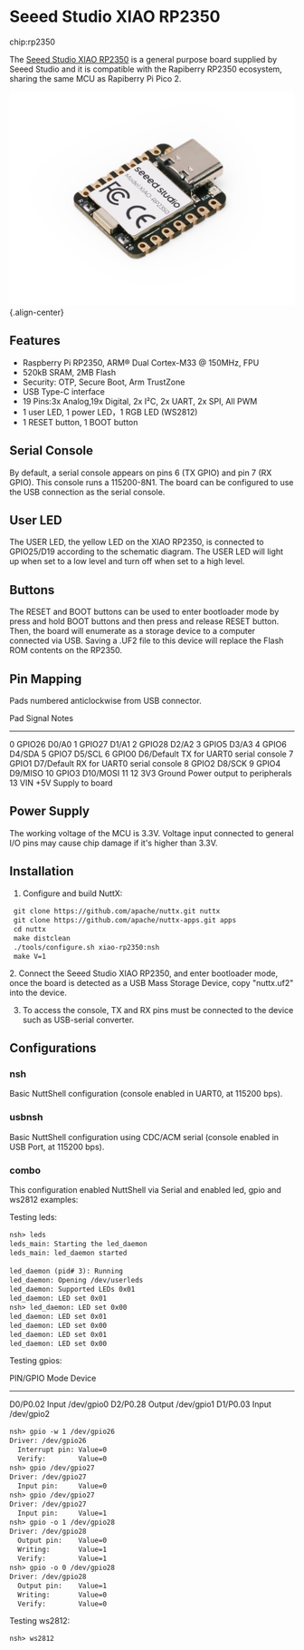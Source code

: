Seeed Studio XIAO RP2350
========================

chip:rp2350

The [Seeed Studio XIAO
RP2350](https://wiki.seeedstudio.com/getting-started-xiao-rp2350/) is a
general purpose board supplied by Seeed Studio and it is compatible with
the Rapiberry RP2350 ecosystem, sharing the same MCU as Rapiberry Pi
Pico 2.

![](xiao-rp2350.jpg){.align-center}

Features
--------

-   Raspberry Pi RP2350, ARM® Dual Cortex-M33 @ 150MHz, FPU
-   520kB SRAM, 2MB Flash
-   Security: OTP, Secure Boot, Arm TrustZone
-   USB Type-C interface
-   19 Pins:3x Analog,19x Digital, 2x I²C, 2x UART, 2x SPI, All PWM
-   1 user LED, 1 power LED，1 RGB LED (WS2812)
-   1 RESET button, 1 BOOT button

Serial Console
--------------

By default, a serial console appears on pins 6 (TX GPIO) and pin 7 (RX
GPIO). This console runs a 115200-8N1. The board can be configured to
use the USB connection as the serial console.

User LED
--------

The USER LED, the yellow LED on the XIAO RP2350, is connected to
GPIO25/D19 according to the schematic diagram. The USER LED will light
up when set to a low level and turn off when set to a high level.

Buttons
-------

The RESET and BOOT buttons can be used to enter bootloader mode by press
and hold BOOT buttons and then press and release RESET button. Then, the
board will enumerate as a storage device to a computer connected via
USB. Saving a .UF2 file to this device will replace the Flash ROM
contents on the RP2350.

Pin Mapping
-----------

Pads numbered anticlockwise from USB connector.

  Pad     Signal       Notes
  ------- ------------ ----------------------------------------
  0       GPIO26       D0/A0
  1       GPIO27       D1/A1
  2       GPIO28       D2/A2
  3       GPIO5        D3/A3
  4       GPIO6        D4/SDA
  5       GPIO7        D5/SCL
  6       GPIO0        D6/Default TX for UART0 serial console
  7       GPIO1        D7/Default RX for UART0 serial console
  8       GPIO2        D8/SCK
  9       GPIO4        D9/MISO
  10      GPIO3        D10/MOSI
  11 12   3V3 Ground   Power output to peripherals
  13      VIN          +5V Supply to board

Power Supply
------------

The working voltage of the MCU is 3.3V. Voltage input connected to
general I/O pins may cause chip damage if it's higher than 3.3V.

Installation
------------

1.  Configure and build NuttX:

``` {.console}
 git clone https://github.com/apache/nuttx.git nuttx
 git clone https://github.com/apache/nuttx-apps.git apps
 cd nuttx
 make distclean
 ./tools/configure.sh xiao-rp2350:nsh
 make V=1
```

2\. Connect the Seeed Studio XIAO RP2350, and enter bootloader mode,
once the board is detected as a USB Mass Storage Device, copy
"nuttx.uf2" into the device.

3.  To access the console, TX and RX pins must be connected to the
    device such as USB-serial converter.

Configurations
--------------

### nsh

Basic NuttShell configuration (console enabled in UART0, at 115200 bps).

### usbnsh

Basic NuttShell configuration using CDC/ACM serial (console enabled in
USB Port, at 115200 bps).

### combo

This configuration enabled NuttShell via Serial and enabled led, gpio
and ws2812 examples:

Testing leds:

``` {.console}
nsh> leds
leds_main: Starting the led_daemon
leds_main: led_daemon started

led_daemon (pid# 3): Running
led_daemon: Opening /dev/userleds
led_daemon: Supported LEDs 0x01
led_daemon: LED set 0x01
nsh> led_daemon: LED set 0x00
led_daemon: LED set 0x01
led_daemon: LED set 0x00
led_daemon: LED set 0x01
led_daemon: LED set 0x00
```

Testing gpios:

  PIN/GPIO   Mode     Device
  ---------- -------- ------------
  D0/P0.02   Input    /dev/gpio0
  D2/P0.28   Output   /dev/gpio1
  D1/P0.03   Input    /dev/gpio2

``` {.console}
nsh> gpio -w 1 /dev/gpio26
Driver: /dev/gpio26
  Interrupt pin: Value=0
  Verify:        Value=0
nsh> gpio /dev/gpio27
Driver: /dev/gpio27
  Input pin:     Value=0
nsh> gpio /dev/gpio27
Driver: /dev/gpio27
  Input pin:     Value=1
nsh> gpio -o 1 /dev/gpio28
Driver: /dev/gpio28
  Output pin:    Value=0
  Writing:       Value=1
  Verify:        Value=1
nsh> gpio -o 0 /dev/gpio28
Driver: /dev/gpio28
  Output pin:    Value=1
  Writing:       Value=0
  Verify:        Value=0
```

Testing ws2812:

``` {.console}
nsh> ws2812
```
